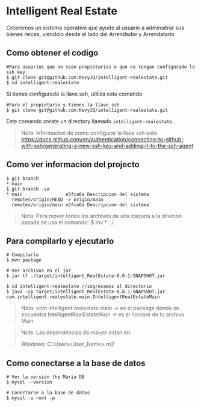 # Intelligent Real Estate

Crearemos un sistema operativo que ayude al usuario a adminsitrar sus bienes reices, viendolo desde el lado del Arrendador y Arrendatario

## Como obtener el codigo

```shell
#Para usuarios que no sean propietarios o que no tengan configurado la ssh key
$ git clone git@github.com:KevyJQ/intelligent-realestate.git
$ cd intelligent-realestate
```
Si tienes configurado la llave ssh, utiliza este comando

```shell
#Para el propietario y tienes la llave ssh
$ git clone git@github.com:KevyJQ/intelligent-realestate.git 
```

Este comando create un directory llamado `intelligent-realestate`.

> Nota: informacion de como configurar la llave ssh esta https://docs.github.com/en/authentication/connecting-to-github-with-ssh/generating-a-new-ssh-key-and-adding-it-to-the-ssh-agent 
## Como ver informacion del projecto

```shell
$ git branch
* main
$ git branch -va
* main                e5fca6a Descripcion del sistema
  remotes/origin/HEAD -> origin/main
  remotes/origin/main e5fca6a Descripcion del sistema`
```

> Nota: Para mover todos los archivos de una carpeta a la direcion pasada se usa el comando:
	$ mv * ../

## Para compilarlo y ejecutarlo

```shell
# Compilarlo
$ mvn package

# Ver archivos en el jar
$ jar tf ./target/intelligent_RealEstate-0.0.1-SNAPSHOT.jar

$ cd intelligent-realestate	//ingresamos al directorio
$ java -cp target/intelligent_RealEstate-0.0.1-SNAPSHOT.jar com.intelligent.realestate.main.IntelligentRealEstateMain
```
> Nota: com.intelligent.realestate.main  -> es el package donde se encuentra
>	IntelligentRealEstateMain	-> es el nombre de tu archivo Main
 

> Note: Las dependencias de maven estan en:
>
> Windows: C:\Users\<User_Name>\.m2

## Como conectarse a la base de datos

```shell
# Ver la version the Maria DB
$ mysql --version

# Conectarse a la base de datos
$ mysql -u root -p
```

